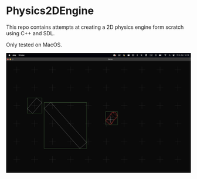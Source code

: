 # Physics2DEngine

This repo contains attempts at creating a 2D physics engine form scratch using C++ and SDL.

Only tested on MacOS.

![](./assets/demo.jpg)
